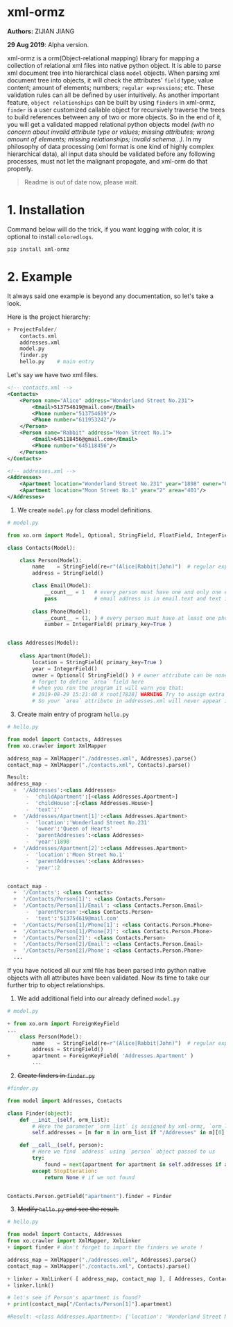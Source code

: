 # xml-ormz

**Authors:** ZIJIAN JIANG

**29 Aug 2019**: Alpha version.



xml-ormz is a orm(Object-relational mapping) library for mapping a collection of relational xml files into native python object. It is able to parse xml document tree into hierarchical class `model` objects. When parsing xml document tree into objects, it will check the attributes' `field` type; value content; amount of elements; numbers; `regular expressions`; etc. These validation rules can all be defined by user intuitively. As another important feature, `object relationships` can be built by using `finders`  in xml-ormz, `finder` is a user customized callable object for recursively traverse the trees to build references between any of two or more objects. So in the end of it, you will get a validated mapped relational python objects model *(with no concern about invalid attribute type or values; missing attributes; wrong amount of elements; missing relationships; invalid schema...)*.  In my philosophy of data processing (xml format is one kind of highly complex hierarchical data), all input data should be validated before any following processes, must not let the malignant propagate, and xml-orm do that properly.

> Readme is out of date now, please wait.

# 1. Installation

Command below will do the trick, if you want logging with color, it is optional to install `coloredlogs`.

`pip install xml-ormz` 



# 2. Example

It always said one example is beyond any documentation, so let's take a look.

Here is the project hierarchy:

```python
+ ProjectFolder/
	contacts.xml
	addresses.xml
	model.py
	finder.py
	hello.py    # main entry
```

Let's say we have two xml files.

```xml
<!-- contacts.xml -->
<Contacts>
    <Person name="Alice" address="Wonderland Street No.231">
        <Email>513754619@mail.com</Email>
    	<Phone number="513754619"/>
        <Phone number="611953242"/>
    </Person> 
    <Person name="Rabbit" address="Moon Street No.1">
        <Email>645118456@gmail.com</Email>
    	<Phone number="645118456"/>
    </Person> 
</Contacts>
```

```xml
<!-- addresses.xml -->
<Addresses>
	<Apartment location="Wonderland Street No.231" year="1898" owner="Queen of Hearts"/>
    <Apartment location="Moon Street No.1" year="2" area="401"/>
</Addresses>
```



1. We create `model.py` for class model definitions.

```python
# model.py

from xo.orm import Model, Optional, StringField, FloatField, IntegerField, ForeignKeyField

class Contacts(Model):

    class Person(Model):
        name    = StringField(re=r"(Alice|Rabbit|John)")  # regular expression validation
        address = StringField()

        class Email(Model):
            __count__ = 1   # every person must have one and only one email
            pass			# email address is in email.text and text is not a attribute
        
        class Phone(Model):
            __count__ = (1, ) # every person must have at least one phone
            number = IntegerField( primary_key=True )


class Addresses(Model):
    
    class Apartment(Model):
        location = StringField( primary_key=True )
        year = IntegerField()
        owner = Optional( StringField() ) # owner attribute can be none, not required (without it will raise an error)
		# forget to define `area` field here 
        # when you run the program it will warn you that:
        # 2019-08-29 15:21:40 X root[7828] WARNING Try to assign extra attribute 'area' to undefined field of 'Addresses.Apartment', drop it.
        # So your `area` attribute in addresses.xml will never appear in this object.
```

   

3. Create main entry of program `hello.py`

```python
# hello.py

from model import Contacts, Addresses
from xo.crawler import XmlMapper

address_map = XmlMapper("./addresses.xml", Addresses).parse()
contact_map = XmlMapper("./contacts.xml", Contacts).parse()
```



```python
Result:
address_map - 
  +  '/Addresses':<class Addresses>
      -  'childApartment':[<class Addresses.Apartment>]
      -  'childHouse':[<class Addresses.House>]
      -  'text':''
  +  '/Addresses/Apartment[1]':<class Addresses.Apartment>
      -  'location':'Wonderland Street No.231'
      -  'owner':'Queen of Hearts'
      -  'parentAddresses':<class Addresses>
      -  'year':1898
  +  '/Addresses/Apartment[2]':<class Addresses.Apartment>
      -  'location':'Moon Street No.1'
      -  'parentAddresses':<class Addresses>
      -  'year':2


contact_map - 
  +  '/Contacts': <class Contacts>
  +  '/Contacts/Person[1]': <class Contacts.Person>
  +  '/Contacts/Person[1]/Email': <class Contacts.Person.Email>
      -  'parentPerson':<class Contacts.Person>
      -  'text':'513754619@mail.com'
  +  '/Contacts/Person[1]/Phone[1]': <class Contacts.Person.Phone>
  +  '/Contacts/Person[1]/Phone[2]': <class Contacts.Person.Phone>
  +  '/Contacts/Person[2]': <class Contacts.Person>
  +  '/Contacts/Person[2]/Email': <class Contacts.Person.Email>
  +  '/Contacts/Person[2]/Phone': <class Contacts.Person.Phone>
  ...

```



If you have noticed all our xml file has been parsed into python native objects with all attributes have been validated. Now its time to take our further trip to object relationships.

1. We add additional field into our already defined `model.py`

```python
# model.py

+ from xo.orm import ForeignKeyField
...
    class Person(Model):
        name    = StringField(re=r"(Alice|Rabbit|John)")  # regular expression validation
        address = StringField()
+       apartment = ForeignKeyField( 'Addresses.Apartment' )
		...

```

2. ~~Create finders in `finder.py`~~

```python
#finder.py

from model import Addresses, Contacts

class Finder(object):
    def __init__(self, orm_list):
        # Here the parameter `orm_list` is assigned by xml-ormz, `orm_list = [ contact_map, addresses_map ]`
        self.addresses = [m for m in orm_list if "/Addresses" in m][0]

    def __call__(self, person):
        # Here we find `address` using `person` object passed to us
        try:
            found = next(apartment for apartment in self.addresses if apartment.location == person.address)
        except StopIteration:
            return None # if we not found


Contacts.Person.getField("apartment").finder = Finder
```



3. ~~Modify `hello.py` and see the result.~~

```python
# hello.py

from model import Contacts, Addresses
from xo.crawler import XmlMapper, XmlLinker
+ import finder # don't forget to import the finders we wrote !

address_map = XmlMapper("./addresses.xml", Addresses).parse()
contact_map = XmlMapper("./contacts.xml", Contacts).parse()

+ linker = XmlLinker( [ address_map, contact_map ], [ Addresses, Contacts ] )
+ linker.link()

# let's see if Person's apartment is found?
+ print(contact_map["/Contacts/Person[1]"].apartment)

#Result: <class Addresses.Apartment>: {'location': 'Wonderland Street No.231', 'year': 1898, 'owner': 'Queen of Hearts', 'parentAddresses': <class Addresses>}
```

